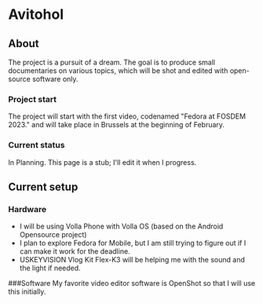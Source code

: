 # Avitohol
## About
The project is a pursuit of a dream. The goal is to produce small documentaries on various topics, which will be shot and edited with open-source software only.

### Project start
The project will start with the first video, codenamed "Fedora at FOSDEM 2023." and will take place in Brussels at the beginning of February.

### Current status
In Planning. This page is a stub; I'll edit it when I progress.

## Current setup
### Hardware
- I will be using Volla Phone with Volla OS (based on the Android Opensource project)
- I plan to explore Fedora for Mobile, but I am still trying to figure out if I can make it work for the deadline.
- USKEYVISION Vlog Kit Flex-K3 will be helping me with the sound and the light if needed.

###Software
My favorite video editor software is OpenShot so that I will use this initially.
